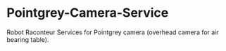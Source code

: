 # Pointgrey-Camera-Service
Robot Raconteur Services for Pointgrey camera (overhead camera for air bearing table).
